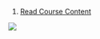1. [Read Course Content](https://github.com/Sukhvsin2/CS-355/blob/master/notes/classContent.txt)

![](https://media.giphy.com/media/aLQx9RYdXxNEgliwG4/giphy-downsized-large.gif)
